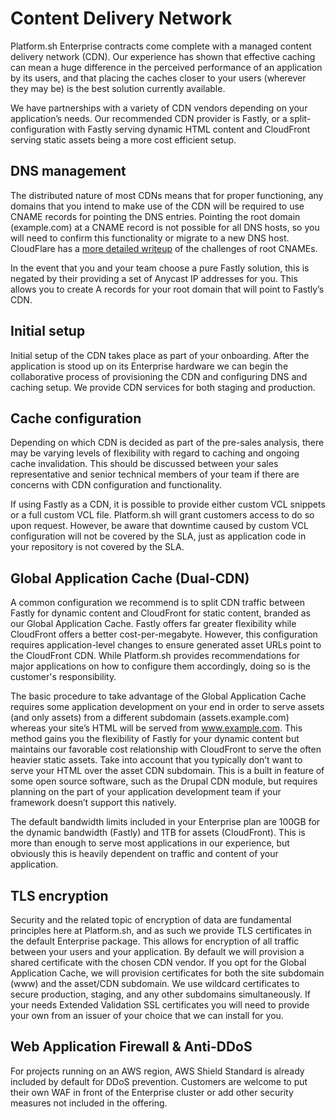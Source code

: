 # Content Delivery Network

Platform.sh Enterprise contracts come complete with a managed content delivery network (CDN).  Our experience has shown that effective caching can mean a huge difference in the perceived performance of an application by its users, and that placing the caches closer to your users (wherever they may be) is the best solution currently available.

We have partnerships with a variety of CDN vendors depending on your application’s needs.  Our recommended CDN provider is Fastly, or a split-configuration with Fastly serving dynamic HTML content and CloudFront serving static assets being a more cost efficient setup.

## DNS management

The distributed nature of most CDNs means that for proper functioning, any domains that you intend to make use of the CDN will be required to use CNAME records for pointing the DNS entries.  Pointing the root domain (example.com) at a CNAME record is not possible for all DNS hosts, so you will need to confirm this functionality or migrate to a new DNS host.  CloudFlare has a [more detailed writeup](https://blog.cloudflare.com/introducing-cname-flattening-rfc-compliant-cnames-at-a-domains-root/) of the challenges of root CNAMEs.

In the event that you and your team choose a pure Fastly solution, this is negated by their providing a set of Anycast IP addresses for you.  This allows you to create A records for your root domain that will point to Fastly’s CDN.

## Initial setup

Initial setup of the CDN takes place as part of your onboarding.  After the application is stood up on its Enterprise hardware we can begin the collaborative process of provisioning the CDN and configuring DNS and caching setup. We provide CDN services for both staging and production.

## Cache configuration

Depending on which CDN is decided as part of the pre-sales analysis, there may be varying levels of flexibility with regard to caching and ongoing cache invalidation.  This should be discussed between your sales representative and senior technical members of your team if there are concerns with CDN configuration and functionality.

If using Fastly as a CDN, it is possible to provide either custom VCL snippets or a full custom VCL file.  Platform.sh will grant customers access to do so upon request.  However, be aware that downtime caused by custom VCL configuration will not be covered by the SLA, just as application code in your repository is not covered by the SLA.

## Global Application Cache (Dual-CDN)

A common configuration we recommend is to split CDN traffic between Fastly for dynamic content and CloudFront for static content, branded as our Global Application Cache.  Fastly offers far greater flexibility while CloudFront offers a better cost-per-megabyte.  However, this configuration requires application-level changes to ensure generated asset URLs point to the CloudFront CDN.  While Platform.sh provides recommendations for major applications on how to configure them accordingly, doing so is the customer's responsibility.

The basic procedure to take advantage of the Global Application Cache requires some application development on your end in order to serve assets (and only assets) from a different subdomain (assets.example.com) whereas your site’s HTML will be served from www.example.com. This method gains you the flexibility of Fastly for your dynamic content but maintains our favorable cost relationship with CloudFront to serve the often heavier static assets.  Take into account that you typically don’t want to serve your HTML over the asset CDN subdomain.  This is a built in feature of some open source software, such as the Drupal CDN module, but requires planning on the part of your application development team if your framework doesn’t support this natively.

The default bandwidth limits included in your Enterprise plan are 100GB for the dynamic bandwidth (Fastly) and 1TB for assets (CloudFront).  This is more than enough to serve most applications in our experience, but obviously this is heavily dependent on traffic and content of your application.

## TLS encryption

Security and the related topic of encryption of data are fundamental principles here at Platform.sh, and as such we provide TLS certificates in the default Enterprise package.  This allows for encryption of all traffic between your users and your application.  By default we will provision a shared certificate with the chosen CDN vendor.  If you opt for the Global Application Cache, we will provision certificates for both the site subdomain (www) and the asset/CDN subdomain.  We use wildcard certificates to secure production, staging, and any other subdomains simultaneously.  If your needs Extended Validation SSL certificates you will need to provide your own from an issuer of your choice that we can install for you.

## Web Application Firewall & Anti-DDoS

For projects running on an AWS region, AWS Shield Standard is already included by default for  DDoS prevention. Customers are welcome to put their own WAF in front of the Enterprise cluster or add other security measures not included in the offering.
